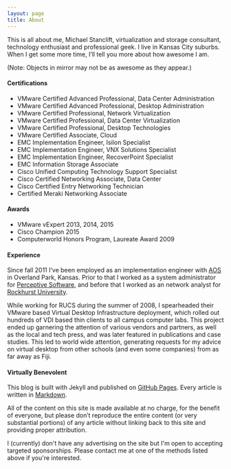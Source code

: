 ```yaml
---
layout: page
title: About
---
```


This is all about me, Michael Stanclift, virtualization and storage consultant, technology enthusiast and professional geek. I live in Kansas City suburbs. When I get some more time, I’ll tell you more about how awesome I am.

(Note: Objects in mirror may not be as awesome as they appear.)

#### Certifications

* VMware Certified Advanced Professional, Data Center Administration
* VMware Certified Advanced Professional, Desktop Administration
* VMware Certified Professional, Network Virtualization
* VMware Certified Professional, Data Center Virtualization
* VMware Certified Professional, Desktop Technologies
* VMware Certified Associate, Cloud
* EMC Implementation Engineer, Isilon Specialist
* EMC Implementation Engineer, VNX Solutions Specialist
* EMC Implementation Engineer, RecoverPoint Specialist
* EMC Information Storage Associate
* Cisco Unified Computing Technology Support Specialist
* Cisco Certified Networking Associate, Data Center
* Cisco Certified Entry Networking Technician
* Certified Meraki Networking Associate

#### Awards

* VMware vExpert 2013, 2014, 2015
* Cisco Champion 2015
* Computerworld Honors Program, Laureate Award 2009

#### Experience

Since fall 2011 I’ve been employed as an implementation engineer with [AOS](http://www.aos5.com) in Overland Park, Kansas. Prior to that I worked as a system administrator for [Perceptive Software](http://www.perceptivesoftware.com), and before that I worked as an network analyst for [Rockhurst University](http://www.rockhurst.edu).

While working for RUCS during the summer of 2008, I spearheaded their VMware based Virtual Desktop Infrastructure deployment, which rolled out hundreds of VDI based thin clients to all campus computer labs. This project ended up garnering the attention of various vendors and partners, as well as the local and tech press, and was later featured in publications and case studies. This led to world wide attention, generating requests for my advice on virtual desktop from other schools (and even some companies) from as far away as Fiji. 

#### Virtually Benevolent

This blog is built with Jekyll and published on [GitHub Pages](https://pages.github.com). Every article is written in [Markdown](http://daringfireball.net/projects/markdown/).

All of the content on this site is made available at no charge, for the benefit of everyone, but please don’t reproduce the entire content (or very substantial portions) of any article without linking back to this site and providing proper attribution.

I (currently) don't have any advertising on the site but I'm open to accepting targeted sponsorships. Please contact me at one of the methods listed above if you're interested.